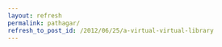 ```yaml
---
layout: refresh
permalink: pathagar/
refresh_to_post_id: /2012/06/25/a-virtual-virtual-library
---
```

